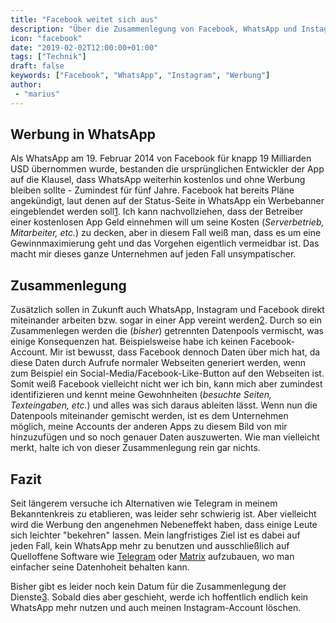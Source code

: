 ```yaml
---
title: "Facebook weitet sich aus"
description: "Über die Zusammenlegung von Facebook, WhatsApp und Instagram"
icon: "facebook"
date: "2019-02-02T12:00:00+01:00"
tags: ["Technik"]
draft: false
keywords: ["Facebook", "WhatsApp", "Instagram", "Werbung"]
author:
 - "marius"
---
```


## Werbung in WhatsApp
Als WhatsApp am 19. Februar 2014 von Facebook für knapp 19 Milliarden USD übernommen wurde, bestanden die ursprünglichen Entwickler der App auf die Klausel, dass WhatsApp weiterhin kostenlos und ohne Werbung bleiben sollte - Zumindest für fünf Jahre. Facebook hat bereits Pläne angekündigt, laut denen auf der Status-Seite in WhatsApp ein Werbebanner eingeblendet werden soll[1]. Ich kann nachvollziehen, dass der Betreiber einer kostenlosen App Geld einnehmen will um seine Kosten (_Serverbetrieb, Mitarbeiter, etc._) zu decken, aber in diesem Fall weiß man, dass es um eine Gewinnmaximierung geht und das Vorgehen eigentlich vermeidbar ist. Das macht mir dieses ganze Unternehmen auf jeden Fall unsympatischer.

## Zusammenlegung
Zusätzlich sollen in Zukunft auch WhatsApp, Instagram und Facebook direkt miteinander arbeiten bzw. sogar in einer App vereint werden[2]. Durch so ein Zusammenlegen werden die (_bisher_) getrennten Datenpools vermischt, was einige Konsequenzen hat. Beispielsweise habe ich keinen Facebook-Account. Mir ist bewusst, dass Facebook dennoch Daten über mich hat, da diese Daten durch Aufrufe normaler Webseiten generiert werden, wenn zum Beispiel ein Social-Media/Facebook-Like-Button auf den Webseiten ist. Somit weiß Facebook vielleicht nicht wer ich bin, kann mich aber zumindest identifizieren und kennt meine Gewohnheiten (_besuchte Seiten, Texteingaben, etc._) und alles was sich daraus ableiten lässt. Wenn nun die Datenpools miteinander gemischt werden, ist es dem Unternehmen möglich, meine Accounts der anderen Apps zu diesem Bild von mir hinzuzufügen und so noch genauer Daten auszuwerten.
Wie man vielleicht merkt, halte ich von dieser Zusammenlegung rein gar nichts.

## Fazit
Seit längerem versuche ich Alternativen wie Telegram in meinem Bekanntenkreis zu etablieren, was leider sehr schwierig ist. Aber vielleicht wird die Werbung den angenehmen Nebeneffekt haben, dass einige Leute sich leichter "bekehren" lassen. Mein langfristiges Ziel ist es dabei auf jeden Fall, kein WhatsApp mehr zu benutzen und ausschließlich auf Quelloffene Software wie [Telegram](https://telegram.org/) oder [Matrix](https://de.wikipedia.org/wiki/Matrix_(Kommunikationsprotokoll)) aufzubauen, wo man einfacher seine Datenhoheit behalten kann.

Bisher gibt es leider noch kein Datum für die Zusammenlegung der Dienste[3]. Sobald dies aber geschieht, werde ich hoffentlich endlich kein WhatsApp mehr nutzen und auch meinen Instagram-Account löschen.



[1]: https://www.heise.de/newsticker/meldung/Werbung-bei-WhatsApp-Jetzt-wird-Geld-verdient-4128652.html
[2]: https://www.golem.de/news/messenger-was-bringt-eine-fusion-von-facebook-whatsapp-und-instagram-1901-139014.html
[3]: https://www.golem.de/news/whatsapp-facebooks-verbindet-messengerdienste-fruehestens-2020-1901-139099.html
